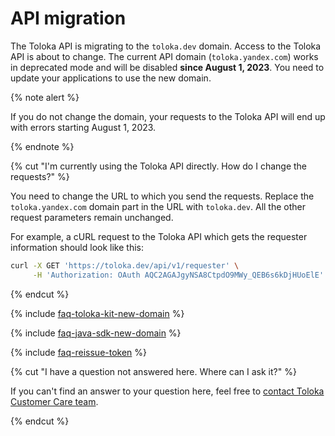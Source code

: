 # API migration

The Toloka API is migrating to the `toloka.dev` domain. Access to the Toloka API is about to change. The current API domain (`toloka.yandex.com`) works in deprecated mode and will be disabled **since August 1, 2023**. You need to update your applications to use the new domain.

{% note alert %}

If you do not change the domain, your requests to the Toloka API will end up with errors starting August 1, 2023.

{% endnote %}

{% cut "I'm currently using the Toloka API directly. How do I change the requests?" %}

You need to change the URL to which you send the requests. Replace the `toloka.yandex.com` domain part in the URL with `toloka.dev`. All the other request parameters remain unchanged.

For example, a cURL request to the Toloka API which gets the requester information should look like this:

```bash
curl -X GET 'https://toloka.dev/api/v1/requester' \
     -H 'Authorization: OAuth AQC2AGAJgyNSA8CtpdO9MWy_QEB6s6kDjHUoElE'
```

{% endcut %}

{% include [faq-toloka-kit-new-domain](../guide/_includes/faq/api/toloka-kit-new-domain.md) %}

{% include [faq-java-sdk-new-domain](../guide/_includes/faq/api/java-sdk-new-domain.md) %}

{% include [faq-reissue-token](../guide/_includes/faq/api/reissue-token.md) %}

{% cut "I have a question not answered here. Where can I ask it?" %}

If you can't find an answer to your question here, feel free to [contact Toloka Customer Care team](../guide/troubleshooting/support.md).

{% endcut %}